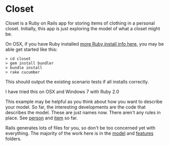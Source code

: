 # Closet

Closet is a Ruby on Rails app for storing items of clothing in a personal closet.  Initially, this app is just exploring the model of what a closet might be.

On OSX, if you have Ruby installed [more Ruby install info here](https://www.ruby-lang.org/en/documentation/installation/), you may be able get started like this:

```
> cd closet
> gem install bundler
> bundle install
> rake cucumber
```
This should output the existing scenario tests if all installs correctly.

I have tried this on OSX and Windows 7 with Ruby 2.0

This example may be helpful as you think about how you want to describe your model.  So far, the interesting developments are the code that describes the model.  These are just names now.  There aren't any rules in place.
See [person](app/models/person.rb) and [item](app/models/item.rb) so far.

Rails generates lots of files for you, so don't be too concerned yet with everything.  The majority of the work here is in the [model](app/model/) and [features](features/) folders.
